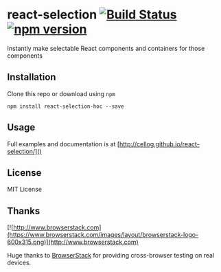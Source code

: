 # react-selection [![Build Status](https://travis-ci.org/cellog/react-selection.svg)](https://travis-ci.org/cellog/react-selection) [![npm version](https://badge.fury.io/js/react-selection.svg)](http://badge.fury.io/js/react-selection)

Instantly make selectable React components and containers for those components

## Installation

Clone this repo or download using `npm`

```
npm install react-selection-hoc --save
```

## Usage

Full examples and documentation is at [http://cellog.github.io/react-selection/]()

## License

MIT License

## Thanks

[![http://www.browserstack.com](https://www.browserstack.com/images/layout/browserstack-logo-600x315.png)](http://www.browserstack.com)

Huge thanks to [BrowserStack](http://www.browserstack.com) for providing
cross-browser testing on real devices.